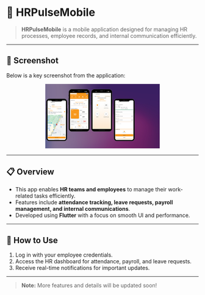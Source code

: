 # 🏢 HRPulseMobile

> **HRPulseMobile** is a mobile application designed for managing HR processes, employee records, and internal communication efficiently.

---

## 📌 **Screenshot**

Below is a key screenshot from the application:

<p align="center">
  <img src="images/9.png" width="300" />
</p>

---

## 📋 **Overview**
- This app enables **HR teams and employees** to manage their work-related tasks efficiently.
- Features include **attendance tracking, leave requests, payroll management, and internal communications**.
- Developed using **Flutter** with a focus on smooth UI and performance.

---

## 🚀 **How to Use**
1. Log in with your employee credentials.
2. Access the HR dashboard for attendance, payroll, and leave requests.
3. Receive real-time notifications for important updates.

---

> **Note:** More features and details will be updated soon!

